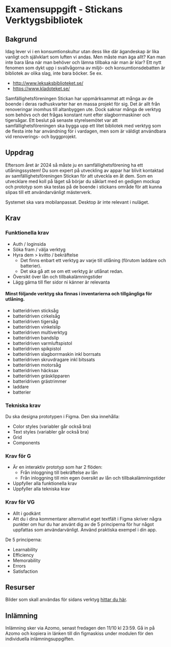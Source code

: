 # Examensuppgift - Stickans Verktygsbibliotek

## Bakgrund

Idag lever vi i en konsumtionskultur utan dess like där ägandeskap är lika vanligt och självklart som luften vi andas. Men måste man äga allt? Kan man inte bara låna när man behöver och lämna tillbaka när man är klar?
Ett nytt fenomen som dykt upp i svallvågorna av miljö- och konsumtionsdebatten är bibliotek av olika slag, inte bara böcker. Se ex.

* http://www.leksaksbiblioteket.se/
* https://www.kladoteket.se/

Samfällighetsföreningen Stickan har uppmärksammat att många av de boende i deras radhuskvarter har en massa projekt för sig. Det är allt från renoveringar inomhus till altanbyggen ute. Dock saknar många de verktyg som behövs och det frågas konstant runt efter slagborrmaskiner och tigersågar. Ett beslut på senaste styrelsemötet var att samfällighetsföreningen ska bygga upp ett litet bibliotek med verktyg som de flesta inte har användning för i vardagen, men som är väldigt användbara vid renoverings- och byggprojekt.

## Uppdrag

Eftersom året är 2024 så måste ju en samfällighetsförening ha ett utlåningssystem! Du som expert på utveckling av appar har blivit kontaktad av samfällighetsföreningen Stickan för att utveckla en åt dem. 
Som en utvecklare med koll på läget så börjar du såklart med en gedigen mockup och prototyp som ska testas på de boende i stickans område för att kunna slipas till ett användarvänligt mästerverk.

Systemet ska vara mobilanpassat. Desktop är inte relevant i nuläget.

## Krav 

### Funktionella krav

* Auth / loginsida
* Söka fram / välja verktyg
* Hyra dem > kvitto / bekräftelse
  * Det finns enbart ett verktyg av varje till utlåning (förutom laddare och batterier).
  * Det ska gå att se om ett verktyg är utlånat redan.
* Översikt över lån och tillbakalämningstider
* Lägg gärna till fler sidor ni känner är relevanta

#### Minst följande verktyg ska finnas i inventarierna och tillgängliga för utlåning.
* batteridriven sticksåg
* batteridriven cirkelsåg
* batteridriven tigersåg
* batteridriven vinkelslip
* batteridriven multiverktyg
* batteridriven bandslip
* batteridriven varmluftspistol
* batteridriven spikpistol
* batteridriven slagborrmaskin inkl borrsats
* batteridriven skruvdragare inkl bitssats
* batteridriven motorsåg
* batteridriven häcksax
* batteridriven gräsklipparen
* batteridriven grästrimmer
* laddare
* batterier

### Tekniska krav

Du ska designa prototypen i Figma. Den ska innehålla:

* Color styles (variabler går också bra)
* Text styles (variabler går också bra)
* Grid
* Components

### Krav för G
* Är en interaktiv prototyp som har 2 flöden:
  * Från inloggning till bekräftelse av lån
  * Från inloggning till min egen översikt av lån och tillbakalämningstider
* Uppfyller alla funktionella krav
* Uppfyller alla tekniska krav

### Krav för VG
* Allt i godkänt
* Att du i dina kommentarer alternativt eget textfält i Figma skriver några punkter om hur du har använt dig av de 5 principerna för hur något uppfattas som användarvänligt. Använd praktiska exempel i din app.

De 5 principerna:

* Learnability
* Efficiency
* Memorability
* Errors
* Satisfaction

## Resurser
Bilder som skall användas för sidans verktyg [hittar du här](https://drive.google.com/file/d/1rm6EPp9dERhFvPGv6_1jQGqrgc8Xq14X/view?usp=sharing).

## Inlämning

Inlämning sker via Azomo, senast fredagen den 11/10 kl 23:59. Gå in på Azomo och kopiera in länken till din figmaskiss under modulen för den individuella inlämningsuppgiften.
